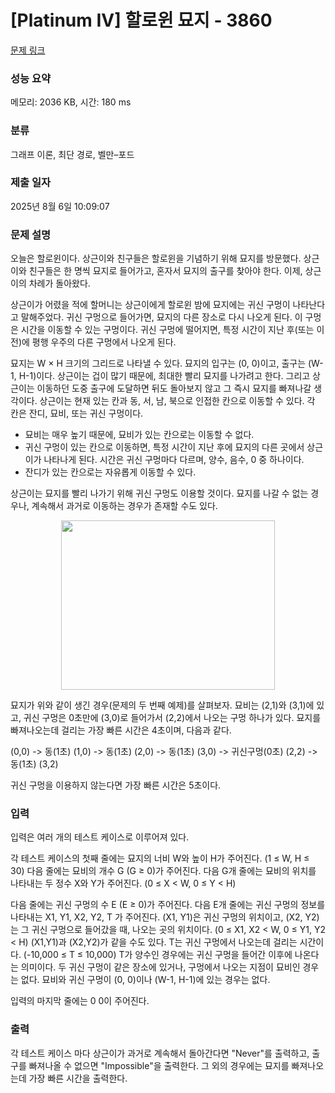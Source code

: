 # [Platinum IV] 할로윈 묘지 - 3860 

[문제 링크](https://www.acmicpc.net/problem/3860) 

### 성능 요약

메모리: 2036 KB, 시간: 180 ms

### 분류

그래프 이론, 최단 경로, 벨만–포드

### 제출 일자

2025년 8월 6일 10:09:07

### 문제 설명

<p>오늘은 할로윈이다. 상근이와 친구들은 할로윈을 기념하기 위해 묘지를 방문했다. 상근이와 친구들은 한 명씩 묘지로 들어가고, 혼자서 묘지의 출구를 찾아야 한다. 이제, 상근이의 차례가 돌아왔다.</p>

<p>상근이가 어렸을 적에 할머니는 상근이에게 할로윈 밤에 묘지에는 귀신 구멍이 나타난다고 말해주었다. 귀신 구멍으로 들어가면, 묘지의 다른 장소로 다시 나오게 된다. 이 구멍은 시간을 이동할 수 있는 구멍이다. 귀신 구멍에 떨어지면, 특정 시간이 지난 후(또는 이전)에 평행 우주의 다른 구멍에서 나오게 된다. </p>

<p>묘지는 W × H 크기의 그리드로 나타낼 수 있다. 묘지의 입구는 (0, 0)이고, 출구는 (W-1, H-1)이다. 상근이는 겁이 많기 때문에, 최대한 빨리 묘지를 나가려고 한다. 그리고 상근이는 이동하던 도중 출구에 도달하면 뒤도 돌아보지 않고 그 즉시 묘지를 빠져나갈 생각이다. 상근이는 현재 있는 칸과 동, 서, 남, 북으로 인접한 칸으로 이동할 수 있다. 각 칸은 잔디, 묘비, 또는 귀신 구멍이다.</p>

<ul>
	<li>묘비는 매우 높기 때문에, 묘비가 있는 칸으로는 이동할 수 없다.</li>
	<li>귀신 구멍이 있는 칸으로 이동하면, 특정 시간이 지난 후에 묘지의 다른 곳에서 상근이가 나타나게 된다. 시간은 귀신 구멍마다 다르며, 양수, 음수, 0 중 하나이다.</li>
	<li>잔디가 있는 칸으로는 자유롭게 이동할 수 있다.</li>
</ul>

<p>상근이는 묘지를 빨리 나가기 위해 귀신 구멍도 이용할 것이다. 묘지를 나갈 수 없는 경우나, 계속해서 과거로 이동하는 경우가 존재할 수도 있다.</p>

<p style="text-align: center;"><img alt="" src="" style="height:271px; width:342px"></p>

<p>묘지가 위와 같이 생긴 경우(문제의 두 번째 예제)를 살펴보자. 묘비는 (2,1)와 (3,1)에 있고, 귀신 구멍은 0초만에 (3,0)로 들어가서 (2,2)에서 나오는 구멍 하나가 있다. 묘지를 빠져나오는데 걸리는 가장 빠른 시간은 4초이며, 다음과 같다.</p>

<p>(0,0) -> 동(1초) (1,0) -> 동(1초) (2,0) -> 동(1초) (3,0) -> 귀신구멍(0초) (2,2) -> 동(1초) (3,2)</p>

<p>귀신 구멍을 이용하지 않는다면 가장 빠른 시간은 5초이다.</p>

### 입력 

 <p>입력은 여러 개의 테스트 케이스로 이루어져 있다.</p>

<p>각 테스트 케이스의 첫째 줄에는 묘지의 너비 W와 높이 H가 주어진다. (1 ≤ W, H ≤ 30) 다음 줄에는 묘비의 개수 G (G ≥ 0)가 주어진다. 다음 G개 줄에는 묘비의 위치를 나타내는 두 정수 X와 Y가 주어진다. (0 ≤ X < W, 0 ≤ Y < H)</p>

<p>다음 줄에는 귀신 구멍의 수 E (E ≥ 0)가 주어진다. 다음 E개 줄에는 귀신 구멍의 정보를 나타내는 X1, Y1, X2, Y2, T 가 주어진다. (X1, Y1)은 귀신 구멍의 위치이고, (X2, Y2)는 그 귀신 구멍으로 들어갔을 때, 나오는 곳의 위치이다. (0 ≤ X1, X2 < W, 0 ≤ Y1, Y2 < H) (X1,Y1)과 (X2,Y2)가 같을 수도 있다. T는 귀신 구멍에서 나오는데 걸리는 시간이다. (-10,000 ≤ T ≤ 10,000) T가 양수인 경우에는 귀신 구멍을 들어간 이후에 나온다는 의미이다. 두 귀신 구멍이 같은 장소에 있거나, 구멍에서 나오는 지점이 묘비인 경우는 없다. 묘비와 귀신 구멍이 (0, 0)이나 (W-1, H-1)에 있는 경우는 없다.</p>

<p>입력의 마지막 줄에는 0 0이 주어진다.</p>

### 출력 

 <p>각 테스트 케이스 마다 상근이가 과거로 계속해서 돌아간다면 "Never"를 출력하고, 출구를 빠져나올 수 없으면 "Impossible"을 출력한다. 그 외의 경우에는 묘지를 빠져나오는데 가장 빠른 시간을 출력한다.</p>

